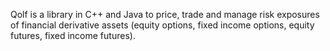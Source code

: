 Qolf is a library in C++ and Java to price, trade and manage risk exposures of financial derivative assets (equity options, fixed income options, equity futures, fixed income futures).
